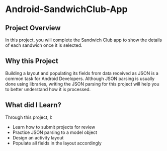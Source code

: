 # Android-SandwichClub-App

## Project Overview
  In this project, you will complete the Sandwich Club app to show the details of each sandwich once it is selected.

## Why this Project
  Building a layout and populating its fields from data received as JSON is a common task for Android Developers. Although JSON parsing is usually done using libraries, writing the JSON parsing for this project will help you to better understand how it is processed.

## What did I Learn?
  Through this project, I:

  + Learn how to submit projects for review
  + Practice JSON parsing to a model object
  + Design an activity layout
  + Populate all fields in the layout accordingly
